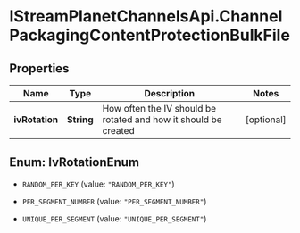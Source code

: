 # IStreamPlanetChannelsApi.ChannelPackagingContentProtectionBulkFile

## Properties

Name | Type | Description | Notes
------------ | ------------- | ------------- | -------------
**ivRotation** | **String** | How often the IV should be rotated and how it should be created | [optional] 



## Enum: IvRotationEnum


* `RANDOM_PER_KEY` (value: `"RANDOM_PER_KEY"`)

* `PER_SEGMENT_NUMBER` (value: `"PER_SEGMENT_NUMBER"`)

* `UNIQUE_PER_SEGMENT` (value: `"UNIQUE_PER_SEGMENT"`)




